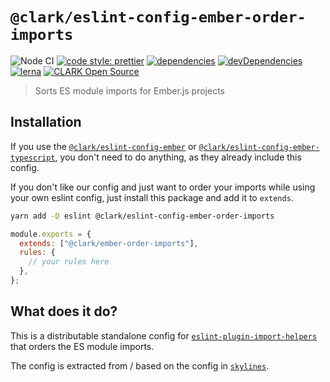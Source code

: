 # `@clark/eslint-config-ember-order-imports`

![Node CI](https://github.com/ClarkSource/eslint-config/workflows/Node%20CI/badge.svg)
[![code style: prettier](https://img.shields.io/badge/code_style-prettier-ff69b4.svg)](https://github.com/prettier/prettier)
[![dependencies](https://david-dm.org/ClarkSource/eslint-config/status.svg?path=packages/eslint-config-ember-order-imports)](https://david-dm.org/ClarkSource/eslint-config?path=packages/eslint-config-ember-order-imports)
[![devDependencies](https://david-dm.org/ClarkSource/eslint-config/dev-status.svg?path=packages/eslint-config-ember-order-imports)](https://david-dm.org/ClarkSource/eslint-config?path=packages/eslint-config-ember-order-imports&type=dev)
[![lerna](https://img.shields.io/badge/maintained%20with-lerna-cc00ff.svg)](https://lernajs.io/)
[![CLARK Open Source](https://img.shields.io/badge/CLARK-Open%20Source-%232B6CDE.svg)](https://www.clark.de/de/jobs)

> Sorts ES module imports for Ember.js projects

## Installation

If you use the [`@clark/eslint-config-ember`][eslint-config-ember] or
[`@clark/eslint-config-ember-typescript`][eslint-config-ember-typescript], you
don't need to do anything, as they already include this config.

[eslint-config-ember]: https://github.com/ClarkSource/eslint-config/tree/main/packages/eslint-config-ember
[eslint-config-ember-typescript]: https://github.com/ClarkSource/eslint-config/tree/main/packages/eslint-config-ember-typescript

If you don't like our config and just want to order your imports while using
your own eslint config, just install this package and add it to `extends`.

```bash
yarn add -D eslint @clark/eslint-config-ember-order-imports
```

```js
module.exports = {
  extends: ["@clark/ember-order-imports"],
  rules: {
    // your rules here
  },
};
```

## What does it do?

This is a distributable standalone config for
[`eslint-plugin-import-helpers`][eslint-plugin-import-helpers] that orders the
ES module imports.

The config is extracted from / based on the config in [`skylines`][skylines].

[eslint-plugin-import-helpers]: https://github.com/Tibfib/eslint-plugin-import-helpers
[skylines]: https://github.com/skylines-project/skylines/blob/861a4b0d7025599c5546166253f342d1890590d4/ember/.eslintrc.js#L17-L33
